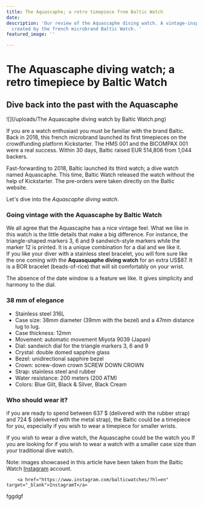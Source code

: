 ```yaml
---
title: The Aquascaphe; a retro timepiece from Baltic Watch
date: 
description: 'Our review of the Aquascaphe diving watch. A vintage-inspired timepiece
  created by the french microbrand Baltic Watch. '
featured_image: ''

---
```

# The Aquascaphe diving watch; a retro timepiece by Baltic Watch

## Dive back into the past with the Aquascaphe

![](/uploads/The Aquascaphe diving watch by Baltic Watch.png)

If you are a watch enthusiast you must be familiar with the brand Baltic. Back in 2018, this french microbrand launched its first timepieces on the crowdfunding platform Kickstarter. The HMS 001 and the BICOMPAX 001 were a real success. Within 30 days, Baltic raised EUR 514,806 from 1,044 backers.

Fast-forwarding to 2018, Baltic launched its third watch; a dive watch named Aquascaphe. This time, Baltic Watch released the watch without the help of Kickstarter. The pre-orders were taken directly on the Baltic website.

Let's dive into the _Aquascaphe diving watch_.

### Going vintage with the Aquascaphe by Baltic Watch

We all agree that the Aquascaphe has a nice vintage feel. What we like in this watch is the little details that make a big difference. For instance, the triangle-shaped markers 3, 6 and 9 sandwich-style markers while the marker 12 is printed. It is a unique combination for a dial and we like it.  
If you like your diver with a stainless steel bracelet, you will fore sure like the one coming with the **Aquasquaphe diving watch** for an extra US$87. It is a BOR bracelet (beads-of-rice) that will sit comfortably on your wrist.

The absence of the date window is a feature we like. It gives simplicity and harmony to the dial.

### 38 mm of elegance

* Stainless steel 316L
* Case size: 38mm diameter (39mm with the bezel) and a 47mm distance lug to lug.
* Case thickness: 12mm
* Movement: automatic movement Miyota 9039 (Japan)
* Dial: sandwich dial for the triangle markers 3, 6 and 9
* Crystal: double domed sapphire glass
* Bezel: unidirectional sapphire bezel
* Crown: screw-down crown SCREW DOWN CROWN
* Strap: stainless steel and rubber
* Water resistance: 200 meters (200 ATM) ​​​​​​​
* Colors: Blue Gilt, Black & Silver, Black Cream

### Who should wear it?

if you are ready to spend between 637 $ (delivered with the rubber strap) and 724 $ (delivered with the metal strap), the Baltic could be a timepiece for you, especially if you wish to wear a timepiece for smaller wrists.

If you wish to wear a dive watch, the Aquascaphe could be the watch you If you are looking for if you wish to wear a watch with a smaller case size than your traditional dive watch.

Note: images showcased in this article have been taken from the Baltic Watch [Instagram](https://www.instagram.com/balticwatches/?hl=en) account.

        <a href="https://www.instagram.com/balticwatches/?hl=en" target="_blank">InstagramT</a>

fggdgf